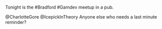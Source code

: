 Tonight is the #Bradford #Gamdev meetup in a pub.

@CharlotteGore @IcepickInTheory Anyone else who needs a last minute reminder? 